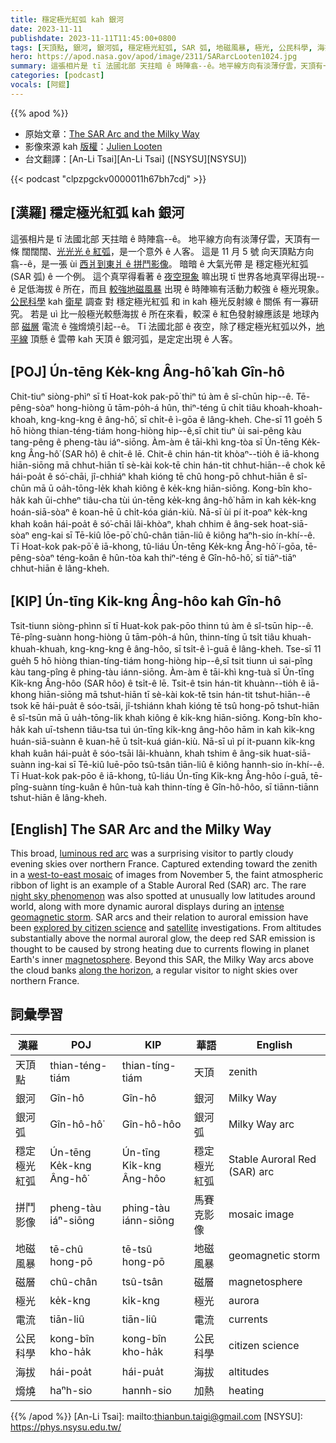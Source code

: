 ```yaml
---
title: 穩定極光紅弧 kah 銀河
date: 2023-11-11
publishdate: 2023-11-11T11:45:00+0800
tags: [天頂點, 銀河, 銀河弧, 穩定極光紅弧, SAR 弧, 地磁風暴, 極光, 公民科學, 海拔, 磁層, 電流, 熁燒, 拼鬥影像]
hero: https://apod.nasa.gov/apod/image/2311/SARarcLooten1024.jpg
summary: 這張相片是 tī 法國北部 天拄暗 ê 時陣翕--ê。地平線方向有淡薄仔雲，天頂有一條 闊闊闊、光光光 ê 紅弧，是一个意外 ê 人客。
categories: [podcast]
vocals: [阿錕]
---
```


{{% apod %}}

- 原始文章：[The SAR Arc and the Milky Way](https://apod.nasa.gov/apod/ap231111.html)
- 影像來源 kah [版權][copyright]：[Julien Looten](https://www.flickr.com/photos/julienlooten/)
- 台文翻譯：[An-Li Tsai][An-Li Tsai] ([NSYSU][NSYSU])

{{< podcast "clpzpgckv0000011h67bh7cdj" >}}

## [漢羅] 穩定極光紅弧 kah 銀河
這張相片是 tī 法國北部 天拄暗 ê 時陣翕--ê。
地平線方向有淡薄仔雲，天頂有一條 闊闊闊、[光光光 ê 紅弧][luminous red arc]，是一个意外 ê 人客。
這是 11 月 5 號 向天頂點方向翕--ê，是一張 ùi [西爿到東爿 ê 拼鬥影像][west-to-east mosaic]。
暗暗 ê 大氣光帶 是 穩定極光紅弧 (SAR 弧) ê 一个例。
這个真罕得看著 ê [夜空現象][night sky phenomenon] 嘛出現 tī 世界各地真罕得出現--ê 足低海拔 ê 所在，而且 [較強地磁風暴][intense geomagnetic storm] 出現 ê 時陣嘛有活動力較強 ê 極光現象。
[公民科學][explored by citizen science] kah [衛星][satellite] 調查 對 穩定極光紅弧 和 in kah 極光反射線 ê 關係 有一寡研究。
若是 uì 比一般極光較懸海拔 ê 所在來看，較深 ê 紅色發射線應該是 地球內部 [磁層][magnetosphere] 電流 ê 強熁燒引起--ê。
Tī 法國北部 ê 夜空，除了穩定極光紅弧以外，[地平線][along the horizon] 頂懸 ê 雲帶 kah 天頂 ê 銀河弧，是定定出現 ê 人客。

## [POJ] Ún-tēng Ke̍k-kng Âng-hô͘ kah Gîn-hô
Chit-tiuⁿ siòng-phìⁿ sī tī Hoat-kok pak-pō͘ thiⁿ tú àm ê sî-chūn hip--ê.
Tē-pêng-sòaⁿ hong-hiòng ū tām-po̍h-á hûn, thiⁿ-téng ū chi̍t tiâu khoah-khoah-khoah, kng-kng-kng ê âng-hô͘, sī chi̍t-ê ì-gōa ê lâng-kheh.
Che-sī 11 goe̍h 5 hō hiòng thian-téng-tiám hong-hiòng hip--ê,sī chit tiuⁿ ùi sai-pêng kàu tang-pêng ê pheng-tàu iáⁿ-siōng.
Àm-àm ê tāi-khì kng-tòa sī Ún-tēng Ke̍k-kng Âng-hô͘ (SAR hô͘) ê chi̍t-ê lē.
Chit-ê chin hán-tit khòaⁿ--tio̍h ê iā-khong hiān-siōng mā chhut-hiān tī sè-kài kok-tē chin hán-tit chhut-hiān--ê chok kē hái-poa̍t ê só͘-chāi, jî-chhiáⁿ khah kióng tē chû hong-pō chhut-hiān ê sî-chūn mā ū oa̍h-tōng-le̍k khah kiông ê ke̍k-kng hiān-siōng.
Kong-bîn kho-ha̍k kah ūi-chheⁿ tiâu-cha tùi ún-tēng ke̍k-kng âng-hô͘ hām in kah ke̍k-kng hoán-siā-sòaⁿ ê koan-hē ū chi̍t-kóa gián-kiù.
Nā-sī ùi pí it-poaⁿ ke̍k-kng khah koân hái-poa̍t ê só͘-chāi lâi-khòaⁿ, khah chhim ê âng-sek hoat-siā-sòaⁿ eng-kai sī Tē-kiû lōe-pō͘ chû-chân tiān-liû ê kiông haⁿh-sio ín-khí--ê.
Tī Hoat-kok pak-pō͘ ê iā-khong, tû-liáu Ún-tēng Ke̍k-kng Âng-hô͘ í-gōa, tē-pêng-sòaⁿ téng-koân ê hûn-tòa kah thiⁿ-téng ê Gîn-hô-hô͘, sī tiāⁿ-tiāⁿ chhut-hiān ê lâng-kheh.

## [KIP] Ún-tīng Ki̍k-kng Âng-hôo kah Gîn-hô
Tsit-tiunn siòng-phìnn sī tī Huat-kok pak-pōo thinn tú àm ê sî-tsūn hip--ê.
Tē-pîng-suànn hong-hiòng ū tām-po̍h-á hûn, thinn-tíng ū tsi̍t tiâu khuah-khuah-khuah, kng-kng-kng ê âng-hôo, sī tsi̍t-ê ì-guā ê lâng-kheh.
Tse-sī 11 gue̍h 5 hō hiòng thian-tíng-tiám hong-hiòng hip--ê,sī tsit tiunn uì sai-pîng kàu tang-pîng ê phing-tàu iánn-siōng.
Àm-àm ê tāi-khì kng-tuà sī Ún-tīng Ki̍k-kng Âng-hôo (SAR hôo) ê tsi̍t-ê lē.
Tsit-ê tsin hán-tit khuànn--tio̍h ê iā-khong hiān-siōng mā tshut-hiān tī sè-kài kok-tē tsin hán-tit tshut-hiān--ê tsok kē hái-pua̍t ê sóo-tsāi, jî-tshiánn khah kióng tē tsû hong-pō tshut-hiān ê sî-tsūn mā ū ua̍h-tōng-li̍k khah kiông ê ki̍k-kng hiān-siōng.
Kong-bîn kho-ha̍k kah uī-tshenn tiâu-tsa tuì ún-tīng ki̍k-kng âng-hôo hām in kah ki̍k-kng huán-siā-suànn ê kuan-hē ū tsi̍t-kuá gián-kiù.
Nā-sī uì pí it-puann ki̍k-kng khah kuân hái-pua̍t ê sóo-tsāi lâi-khuànn, khah tshim ê âng-sik huat-siā-suànn ing-kai sī Tē-kiû luē-pōo tsû-tsân tiān-liû ê kiông hannh-sio ín-khí--ê.
Tī Huat-kok pak-pōo ê iā-khong, tû-liáu Ún-tīng Ki̍k-kng Âng-hôo í-guā, tē-pîng-suànn tíng-kuân ê hûn-tuà kah thinn-tíng ê Gîn-hô-hôo, sī tiānn-tiānn tshut-hiān ê lâng-kheh.

## [English] The SAR Arc and the Milky Way
This broad, [luminous red arc][luminous red arc] was a surprising visitor to partly cloudy evening skies over northern France.
Captured extending toward the zenith in a [west-to-east mosaic][west-to-east mosaic] of images from November 5, the faint atmospheric ribbon of light is an example of a Stable Auroral Red (SAR) arc.
The rare [night sky phenomenon][night sky phenomenon] was also spotted at unusually low latitudes around world, along with more dynamic auroral displays during an [intense geomagnetic storm][intense geomagnetic storm].
SAR arcs and their relation to auroral emission have been [explored by citizen science][explored by citizen science] and [satellite][satellite] investigations.
From altitudes substantially above the normal auroral glow, the deep red SAR emission is thought to be caused by strong heating due to currents flowing in planet Earth's inner [magnetosphere][magnetosphere].
Beyond this SAR, the Milky Way arcs above the cloud banks [along the horizon][along the horizon], a regular visitor to night skies over northern France.

## 詞彙學習

|漢羅|POJ|KIP|華語|English|
|-|-|-|-|-|
|天頂點|thian-téng-tiám|thian-tíng-tiám|天頂|zenith|
|銀河|Gîn-hô|Gîn-hô|銀河|Milky Way|
|銀河弧|Gîn-hô-hô͘|Gîn-hô-hôo|銀河弧|Milky Way arc|
|穩定極光紅弧|Ún-tēng Ke̍k-kng Âng-hô͘|Ún-tīng Ki̍k-kng Âng-hôo|穩定極光紅弧|Stable Auroral Red (SAR) arc|
|拼鬥影像|pheng-tàu iáⁿ-siōng|phing-tàu iánn-siōng|馬賽克影像|mosaic image|
|地磁風暴|tē-chû hong-pō|tē-tsû hong-pō|地磁風暴|geomagnetic storm|
|磁層|chû-chân|tsû-tsân|磁層|magnetosphere|
|極光|ke̍k-kng|ki̍k-kng|極光|aurora|
|電流|tiān-liû|tiān-liû|電流|currents|
|公民科學|kong-bîn kho-ha̍k|kong-bîn kho-ha̍k|公民科學|citizen science|
|海拔|hái-poa̍t|hái-pua̍t|海拔|altitudes|
|熁燒|haⁿh-sio|hannh-sio|加熱|heating|

{{% /apod %}}
[An-Li Tsai]: mailto:thianbun.taigi@gmail.com
[NSYSU]: https://phys.nsysu.edu.tw/

[copyright]: https://apod.nasa.gov/apod/fap/lib/about_apod.html#srapply
[License]: https://creativecommons.org/licenses/by/2.0/

[luminous red arc]:https://agupubs.onlinelibrary.wiley.com/doi/full/10.1029/2022GL098511
[west-to-east mosaic]:https://www.flickr.com/photos/julienlooten/53311294522/
[night sky phenomenon]:https://agupubs.onlinelibrary.wiley.com/doi/full/10.1029/2022GL101205
[intense geomagnetic storm]:https://spaceweather.com/archive.php?view=1&day=07&month=11&year=2023
[explored by citizen science]:https://eos.org/research-spotlights/from-sar-arc-to-steve-an-atmospheric-evolution
[satellite]:https://earth.esa.int/eogateway/missions/swarm
[magnetosphere]:https://science.nasa.gov/science-research/planetary-science/earths-magnetosphere/
[along the horizon]:https://apod.nasa.gov/apod/ap230927.html

